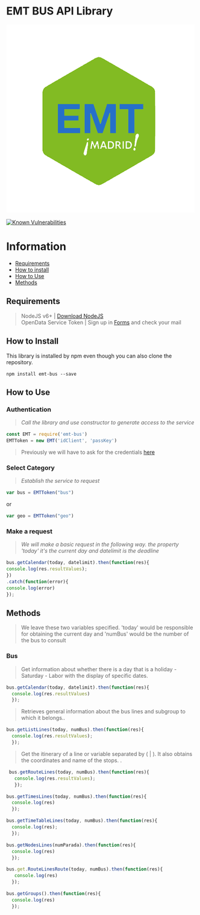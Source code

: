 # EMT BUS API Library  

![EMT BUS](/img/emt-bus_logo.png)

[![Known Vulnerabilities](https://snyk.io/test/github/lorengamboa/emt-bus/badge.svg)](https://snyk.io/test/github/lorengamboa/emt-bus)  
# Information  
* [Requirements](https://github.com/DestroyerIV/TelegramBot-nodejs/blob/master/readme.md#requirements)
* [How to install](https://github.com/DestroyerIV/TelegramBot-nodejs/blob/master/readme.md#how-to-install)  
* [How to Use](https://github.com/DestroyerIV/TelegramBot-nodejs/blob/master/readme.md#how-to-use)  
* [Methods]()  


## Requirements
> NodeJS v6+ | [Download NodeJS](https://nodejs.org/es/)  
> OpenData Service Token | Sign up in [Forms](http://opendata.emtmadrid.es/Formulario) and check your mail

## How to Install
This library is installed by npm even though you can also clone the repository.
>   
```  
npm install emt-bus --save  
```

## How to Use
   ### Authentication  
  > *Call the library and use constructor to generate access to the service*  
  ```js
  const EMT = require('emt-bus')
  EMTToken = new EMT('idClient', 'passKey')
```  

   > Previously we will have to ask for the credentials [here](https://github.com/DestroyerIV/TelegramBot-nodejs/blob/master/readme.md#requirements)
   ### Select Category  
  > *Establish the service to request*  
   ```js
   var bus = EMTToken("bus")
   ```  
   or  
   ```js
   var geo = EMTToken("geo")  
   ```  
   
   ### Make a request  
  > *We will make a basic request in the following way. the property 'today' it's the current day and datelimit is the deadline*  
   ```js
bus.getCalendar(today, datelimit).then(function(res){  
console.log(res.resultValues);  
})  
   .catch(function(error){  
console.log(error)  
});
```
   ## Methods
   > We leave these two variables specified. 'today' would be responsible for obtaining the current day and 'numBus' would be the number of the bus to consult
   ### Bus   
   > Get information about whether there is a day that is a holiday - Saturday - Labor with the display of specific dates.
   ```js
   bus.getCalendar(today, datelimit).then(function(res){  
     console.log(res.resultValues)
     });
```  
   > Retrieves general information about the bus lines and subgroup to which it belongs..
   ```js  
   bus.getListLines(today, numBus).then(function(res){  
     console.log(res.resultValues);
     });  
```  
   > Get the itinerary of a line or variable separated by ( | ). It also obtains the coordinates and name of the stops.
.
   ```js
    bus.getRouteLines(today, numBus).then(function(res){  
      console.log(res.resultValues);
      });  
```     
    
   ```js
   bus.getTimesLines(today, numBus).then(function(res){  
     console.log(res)
     });  
```     
     
   ```js
   bus.getTimeTableLines(today, numBus).then(function(res){  
     console.log(res);
     });  
```     
   ```js
   bus.getNodesLines(numParada).then(function(res){  
     console.log(res)
     });  
```
   ```js
   bus.get.RouteLinesRoute(today, numBus).then(function(res){  
      console.log(res)  
     });  
```
   ```js
   bus.getGroups().then(function(res){  
     console.log(res)
     });  
```
   
